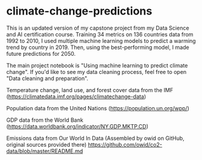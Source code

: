 # climate-change-predictions
This is an updated version of my capstone project from my Data Science and AI certification course. Training 34 metrics on 136 countries data from 1992 to 2010, I used multiple machine learning models to predict a warming trend by country in 2019. Then, using the best-performing model, I made future predictions for 2050.

The main project notebook is "Using machine learning to predict climate change".
If you'd like to see my data cleaning process, feel free to open "Data cleaning and preparation".


Temperature change, land use, and forest cover data from the IMF 
(https://climatedata.imf.org/pages/climatechange-data)

Population data from the United Nations
(https://population.un.org/wpp/)

GDP data from the World Bank
(https://data.worldbank.org/indicator/NY.GDP.MKTP.CD)

Emissions data from Our World In Data
(Assembled by owid on GitHub, original sources provided there)
https://github.com/owid/co2-data/blob/master/README.md

